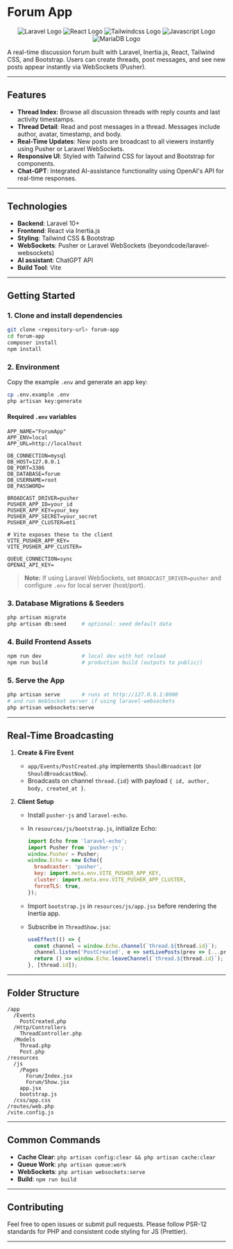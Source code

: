 # Forum App
<p align="center">
</p>
<p align="center">
    <img src="https://img.shields.io/badge/laravel-%23FF2D20.svg?style=for-the-badge&logo=laravel&logoColor=white" alt="Laravel Logo"/> 
    <img src="https://img.shields.io/badge/-ReactJs-61DAFB?logo=react&logoColor=white&style=for-the-badge&color=black" alt="React Logo"/> 
    <img src="https://img.shields.io/badge/tailwindcss-%2338B2AC.svg?style=for-the-badge&logo=tailwind-css&logoColor=white" alt="Tailwindcss Logo"/> 
    <img src="https://img.shields.io/badge/javascript-%23323330.svg?style=for-the-badge&logo=javascript&logoColor=%23F7DF1E" alt="Javascript Logo"/>
    <img src="https://img.shields.io/badge/MySQL-003545?style=for-the-badge&logo=mariadb&logoColor=white" alt="MariaDB Logo"/>
</p>
A real-time discussion forum built with Laravel, Inertia.js, React, Tailwind CSS, and Bootstrap. Users can create threads, post messages, and see new posts appear instantly via WebSockets (Pusher).

---

## Features

* **Thread Index**: Browse all discussion threads with reply counts and last activity timestamps.
* **Thread Detail**: Read and post messages in a thread. Messages include author, avatar, timestamp, and body.
* **Real-Time Updates**: New posts are broadcast to all viewers instantly using Pusher or Laravel WebSockets.
* **Responsive UI**: Styled with Tailwind CSS for layout and Bootstrap for components.
* **Chat-GPT**: Integrated AI-assistance functionality using OpenAI's API for real-time responses.

---

## Technologies

* **Backend**: Laravel 10+
* **Frontend**: React via Inertia.js
* **Styling**: Tailwind CSS & Bootstrap
* **WebSockets**: Pusher or Laravel WebSockets (beyondcode/laravel-websockets)
* **AI assistant**: ChatGPT API
* **Build Tool**: Vite

---

## Getting Started

### 1. Clone and install dependencies

```bash
git clone <repository-url> forum-app
cd forum-app
composer install
npm install
```

### 2. Environment

Copy the example `.env` and generate an app key:

```bash
cp .env.example .env
php artisan key:generate
```

#### Required `.env` variables

```dotenv
APP_NAME="ForumApp"
APP_ENV=local
APP_URL=http://localhost

DB_CONNECTION=mysql
DB_HOST=127.0.0.1
DB_PORT=3306
DB_DATABASE=forum
DB_USERNAME=root
DB_PASSWORD=

BROADCAST_DRIVER=pusher
PUSHER_APP_ID=your_id
PUSHER_APP_KEY=your_key
PUSHER_APP_SECRET=your_secret
PUSHER_APP_CLUSTER=mt1

# Vite exposes these to the client
VITE_PUSHER_APP_KEY=
VITE_PUSHER_APP_CLUSTER=

QUEUE_CONNECTION=sync
OPENAI_API_KEY=
```

> **Note:** If using Laravel WebSockets, set `BROADCAST_DRIVER=pusher` and configure `.env` for local server (host/port).

### 3. Database Migrations & Seeders

```bash
php artisan migrate
php artisan db:seed     # optional: seed default data
```

### 4. Build Frontend Assets

```bash
npm run dev             # local dev with hot reload
npm run build           # production build (outputs to public/)
```

### 5. Serve the App

```bash
php artisan serve       # runs at http://127.0.0.1:8000
# and run WebSocket server if using laravel-websockets
php artisan websockets:serve
```

---

## Real-Time Broadcasting

1. **Create & Fire Event**

    * `app/Events/PostCreated.php` implements `ShouldBroadcast` (or `ShouldBroadcastNow`).
    * Broadcasts on channel `thread.{id}` with payload `{ id, author, body, created_at }`.
2. **Client Setup**

    * Install `pusher-js` and `laravel-echo`.
    * In `resources/js/bootstrap.js`, initialize Echo:

      ```js
      import Echo from 'laravel-echo';
      import Pusher from 'pusher-js';
      window.Pusher = Pusher;
      window.Echo = new Echo({
        broadcaster: 'pusher',
        key: import.meta.env.VITE_PUSHER_APP_KEY,
        cluster: import.meta.env.VITE_PUSHER_APP_CLUSTER,
        forceTLS: true,
      });
      ```
    * Import `bootstrap.js` in `resources/js/app.jsx` before rendering the Inertia app.
    * Subscribe in `ThreadShow.jsx`:

      ```js
      useEffect(() => {
        const channel = window.Echo.channel(`thread.${thread.id}`);
        channel.listen('PostCreated', e => setLivePosts(prev => [...prev, e]));
        return () => window.Echo.leaveChannel(`thread.${thread.id}`);
      }, [thread.id]);
      ```

---

## Folder Structure

```
/app
  /Events
    PostCreated.php
  /Http/Controllers
    ThreadController.php
  /Models
    Thread.php
    Post.php
/resources
  /js
    /Pages
      Forum/Index.jsx
      Forum/Show.jsx
    app.jsx
    bootstrap.js
  /css/app.css
/routes/web.php
/vite.config.js
```

---

## Common Commands

* **Cache Clear**: `php artisan config:clear && php artisan cache:clear`
* **Queue Work**: `php artisan queue:work`
* **WebSockets**: `php artisan websockets:serve`
* **Build**: `npm run build`

---

## Contributing

Feel free to open issues or submit pull requests. Please follow PSR-12 standards for PHP and consistent code styling for JS (Prettier).

---
